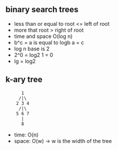 ## binary search trees
- less than or equal to root <= left of root
- more that root > right of root
- time and space O(log n)
- b^c = a is equal to logb a = c
- log n base is 2
- 2^0 = log2 1 = 0
- lg = log2

## k-ary tree
```
      1
     /|\
    2 3 4
     /|\
    5 6 7
      |
      8
 ```
- time: O(n)
- space: O(w) -> w is the width of the tree